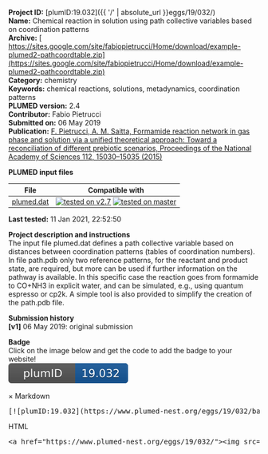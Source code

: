 **Project ID:** [plumID:19.032]({{ '/' | absolute_url }}eggs/19/032/)  
**Name:**  Chemical reaction in solution using path collective variables based on coordination patterns  
**Archive:** [ https://sites.google.com/site/fabiopietrucci/Home/download/example-plumed2-pathcoordtable.zip](https://sites.google.com/site/fabiopietrucci/Home/download/example-plumed2-pathcoordtable.zip)  
**Category:**  chemistry  
**Keywords:**  chemical reactions, solutions, metadynamics, coordination patterns  
**PLUMED version:**  2.4  
**Contributor:**  Fabio Pietrucci  
**Submitted on:** 06 May 2019  
**Publication:** [F. Pietrucci, A. M. Saitta, Formamide reaction network in gas phase and solution via a unified theoretical approach: Toward a reconciliation of different prebiotic scenarios, Proceedings of the National Academy of Sciences 112, 15030–15035 (2015)](http://dx.doi.org/10.1073/pnas.1512486112)  
  
**PLUMED input files**  
  
| File     | Compatible with |  
|:--------:|:--------:|  
| [plumed.dat](./data/plumed.dat.md) |  [![tested on v2.7](https://img.shields.io/badge/v2.7-passing-green.svg)](data/plumed.dat.plumed.stderr) [![tested on master](https://img.shields.io/badge/master-passing-green.svg)](data/plumed.dat.plumed_master.stderr) |  
  
**Last tested:**  11 Jan 2021, 22:52:50
  
**Project description and instructions**  
The input file plumed.dat defines a path collective variable based on distances between coordination patterns (tables of coordination numbers). In file path.pdb only two reference patterns, for the reactant and product state, are required, but more can be used if further information on the pathway is available. In this specific case the reaction goes from formamide to CO+NH3 in explicit water, and can be simulated, e.g., using quantum espresso or cp2k. A simple tool is also provided to simplify the creation of the path.pdb file. 

  
**Submission history**  
**[v1]** 06 May 2019: original submission  
  
**Badge**  
Click on the image below and get the code to add the badge to your website!  
<img src="./badge.svg" alt="plumeDnest:19.032" id="myBtn" class="badge">
<div id="myModal" class="modal">
  <div class="modal-content">
    <span class="close">&times;</span>
    Markdown<pre>[![plumID:19.032](https://www.plumed-nest.org/eggs/19/032/badge.svg)](https://www.plumed-nest.org/eggs/19/032/)</pre>
    HTML<pre>&lt;a href="https://www.plumed-nest.org/eggs/19/032/"&gt;&lt;img src="https://www.plumed-nest.org/eggs/19/032/badge.svg" alt="plumID:19.032"&gt;&lt;/a&gt;</pre>
  </div>
</div>
